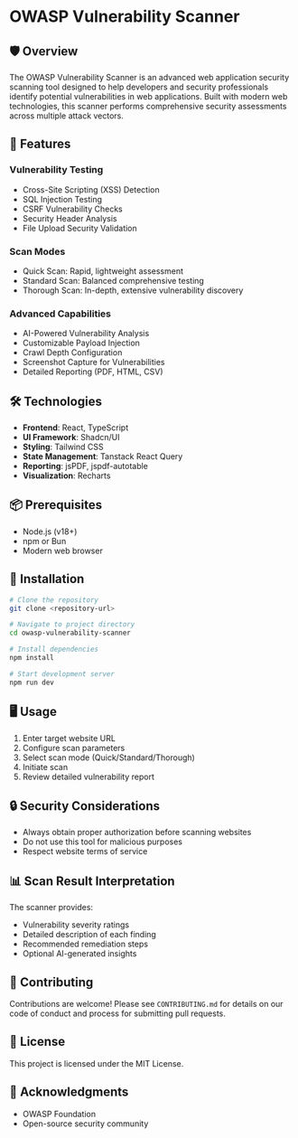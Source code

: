 
# OWASP Vulnerability Scanner

## 🛡️ Overview

The OWASP Vulnerability Scanner is an advanced web application security scanning tool designed to help developers and security professionals identify potential vulnerabilities in web applications. Built with modern web technologies, this scanner performs comprehensive security assessments across multiple attack vectors.

## 🚀 Features

### Vulnerability Testing
- Cross-Site Scripting (XSS) Detection
- SQL Injection Testing
- CSRF Vulnerability Checks
- Security Header Analysis
- File Upload Security Validation

### Scan Modes
- Quick Scan: Rapid, lightweight assessment
- Standard Scan: Balanced comprehensive testing
- Thorough Scan: In-depth, extensive vulnerability discovery

### Advanced Capabilities
- AI-Powered Vulnerability Analysis
- Customizable Payload Injection
- Crawl Depth Configuration
- Screenshot Capture for Vulnerabilities
- Detailed Reporting (PDF, HTML, CSV)

## 🛠️ Technologies

- **Frontend**: React, TypeScript
- **UI Framework**: Shadcn/UI
- **Styling**: Tailwind CSS
- **State Management**: Tanstack React Query
- **Reporting**: jsPDF, jspdf-autotable
- **Visualization**: Recharts

## 📦 Prerequisites

- Node.js (v18+)
- npm or Bun
- Modern web browser

## 🔧 Installation

```bash
# Clone the repository
git clone <repository-url>

# Navigate to project directory
cd owasp-vulnerability-scanner

# Install dependencies
npm install

# Start development server
npm run dev
```

## 🖥️ Usage

1. Enter target website URL
2. Configure scan parameters
3. Select scan mode (Quick/Standard/Thorough)
4. Initiate scan
5. Review detailed vulnerability report

## 🔒 Security Considerations

- Always obtain proper authorization before scanning websites
- Do not use this tool for malicious purposes
- Respect website terms of service

## 📊 Scan Result Interpretation

The scanner provides:
- Vulnerability severity ratings
- Detailed description of each finding
- Recommended remediation steps
- Optional AI-generated insights

## 🤝 Contributing

Contributions are welcome! Please see `CONTRIBUTING.md` for details on our code of conduct and process for submitting pull requests.

## 📄 License

This project is licensed under the MIT License.

## 🙏 Acknowledgments

- OWASP Foundation
- Open-source security community
